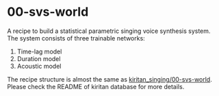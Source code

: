 # 00-svs-world

A recipe to build a statistical parametric singing voice synthesis system. The system consists of three trainable networks:

1. Time-lag model
2. Duration model
3. Acoustic model

The recipe structure is almost the same as [kiritan_singing/00-svs-world](../../kiritan_singing/00-svs-world). Please check the README of kiritan database for more details.
